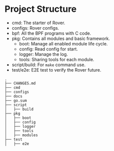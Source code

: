 # Project Structure
- cmd: The starter of Rover.
- configs: Rover configs.
- bpf: All the BPF programs with C code.
- pkg: Contains all modules and basic framework.
    - boot: Manage all enabled module life cycle.
    - config: Read config for start.
    - logger: Manage the log.
    - tools: Sharing tools for each module.
- script/build: For `make` command use.
- test/e2e: E2E test to verify the Rover future.
```
.
├── CHANGES.md
├── cmd
├── configs
├── docs
├── go.sum
├── script
│   ├── build
├── pkg
│   ├── boot
│   ├── config
│   ├── logger
│   ├── tools
│   ├── modules
├── test
│   ├── e2e
```